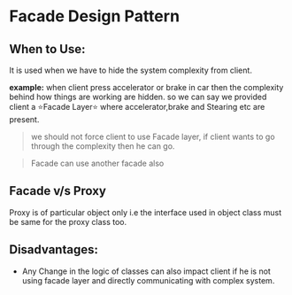 # Facade Design Pattern

## When to Use:
It is used when we have to hide the system complexity from client.  
  
**example:** when client press accelerator or brake in car then the complexity behind how things are working are hidden. so we can say we provided client a ⭐Facade Layer⭐ where accelerator,brake and Stearing etc are present.  


> we should not force client to use Facade layer, if client wants to go through the complexity then he can go.

> Facade can use another facade also

## Facade v/s Proxy
Proxy is of particular object only i.e the interface used in object class must be same for the proxy class too.

## Disadvantages:
- Any Change in the logic of classes can also impact client if he is not using facade layer and directly communicating with complex system.